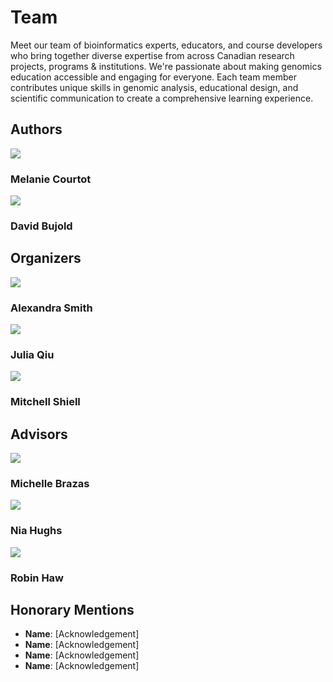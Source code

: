 # Team

Meet our team of bioinformatics experts, educators, and course developers who bring together diverse expertise from across Canadian research projects, programs & institutions. We're passionate about making genomics education accessible and engaging for everyone. Each team member contributes unique skills in genomic analysis, educational design, and scientific communication to create a comprehensive learning experience.

## Authors

<div class="row">   
  <div class="col col--4 margin-bottom--lg margin-bottom--md">
      <div class="card__header">
        <div class="avatar avatar--vertical">
                  <a href="https://github.com/mcourtot">
          <img
            class="avatar__photo avatar__photo--xl margin-bottom--md"
            src="https://github.com/mcourtot.png"
          />
          </a>
          <div class="avatar__intro">
            <h3 class="avatar__name">Melanie Courtot</h3>
          </div>
        </div>
    </div>
  </div>
  <div class="col col--4 margin-bottom--lg margin-bottom--md">
      <div class="card__header">
        <div class="avatar avatar--vertical">
                  <a href="https://github.com/dbujold">
          <img
            class="avatar__photo avatar__photo--xl margin-bottom--md"
            src="https://github.com/dbujold.png"
          />
          </a>
          <div class="avatar__intro">
            <h3 class="avatar__name">David Bujold</h3>
          </div>
        </div>
    </div>
  </div>
</div>

## Organizers

<div class="row">   
  <div class="col col--4 margin-bottom--lg margin-bottom--md">
      <div class="card__header">
        <div class="avatar avatar--vertical">
                  <a href="https://github.com/asmith8914">
          <img
            class="avatar__photo avatar__photo--xl margin-bottom--md"
            src="https://github.com/asmith8914.png"
          />
          </a>
          <div class="avatar__intro">
            <h3 class="avatar__name">Alexandra Smith</h3>
          </div>
        </div>
    </div>
  </div>
  <div class="col col--4 margin-bottom--lg margin-bottom--md">
      <div class="card__header">
        <div class="avatar avatar--vertical">
                  <a href="https://github.com/jq-11">
          <img
            class="avatar__photo avatar__photo--xl margin-bottom--md"
            src="https://github.com/jq-11.png"
          />
          </a>
          <div class="avatar__intro">
            <h3 class="avatar__name">Julia Qiu</h3>
          </div>
        </div>
    </div>
  </div>
  <div class="col col--4 margin-bottom--lg margin-bottom--md">
      <div class="card__header">
        <div class="avatar avatar--vertical">
                  <a href="https://github.com/MitchellShiell">
          <img
            class="avatar__photo avatar__photo--xl margin-bottom--md"
            src="https://github.com/MitchellShiell.png"
          />
          </a>
          <div class="avatar__intro">
            <h3 class="avatar__name">Mitchell Shiell</h3>
          </div>
        </div>
    </div>
  </div>
</div>

## Advisors


<div class="row">   
  <div class="col col--4 margin-bottom--lg margin-bottom--md">
      <div class="card__header">
        <div class="avatar avatar--vertical">
                  <a href="https://github.com/mbrazas">
          <img
            class="avatar__photo avatar__photo--xl margin-bottom--md"
            src="https://github.com/mbrazas.png"
          />
          </a>
          <div class="avatar__intro">
            <h3 class="avatar__name">Michelle Brazas</h3>
          </div>
        </div>
    </div>
  </div>
  <div class="col col--4 margin-bottom--lg margin-bottom--md">
      <div class="card__header">
        <div class="avatar avatar--vertical">
                  <a href="https://github.com/bioinformatics-ca">
          <img
            class="avatar__photo avatar__photo--xl margin-bottom--md"
            src="https://github.com/bioinformatics-ca.png"
          />
          </a>
          <div class="avatar__intro">
            <h3 class="avatar__name">Nia Hughs</h3>
          </div>
        </div>
    </div>
  </div>
  <div class="col col--4 margin-bottom--lg margin-bottom--md">
      <div class="card__header">
        <div class="avatar avatar--vertical">
                  <a href="https://github.com/hawrobins">
          <img
            class="avatar__photo avatar__photo--xl margin-bottom--md"
            src="https://github.com/hawrobin.png"
          />
          </a>
          <div class="avatar__intro">
            <h3 class="avatar__name">Robin Haw</h3>
          </div>
        </div>
    </div>
  </div>
</div>

## Honorary Mentions

- **Name**: [Acknowledgement]
- **Name**: [Acknowledgement]
- **Name**: [Acknowledgement]
- **Name**: [Acknowledgement]
